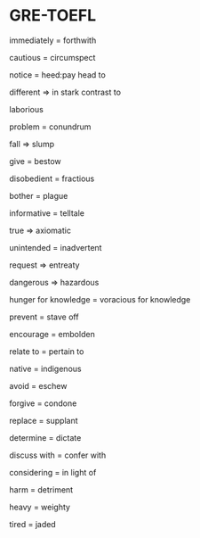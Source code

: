 # GRE-TOEFL

immediately = forthwith

cautious = circumspect

notice = heed:pay head to

different => in stark contrast to 

laborious 

problem = conundrum

fall => slump

give = bestow

disobedient = fractious

bother = plague

informative = telltale

true => axiomatic

unintended = inadvertent

request => entreaty

dangerous => hazardous

hunger for knowledge = voracious for knowledge

prevent = stave off

encourage = embolden

relate to = pertain to

native = indigenous

avoid = eschew

forgive = condone

replace = supplant

determine = dictate

discuss with = confer with

considering = in light of

harm = detriment

heavy = weighty

tired = jaded
